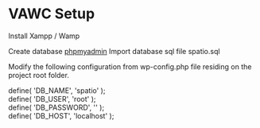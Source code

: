 # VAWC Setup

Install Xampp / Wamp

Create database [phpmyadmin](http://localhost/phpmyadmin)
Import database sql file spatio.sql

Modify the following configuration from wp-config.php file residing on the project root folder.

define( 'DB_NAME', 'spatio' );<br>
define( 'DB_USER', 'root' );<br>
define( 'DB_PASSWORD', '' );<br>
define( 'DB_HOST', 'localhost' );<br>



